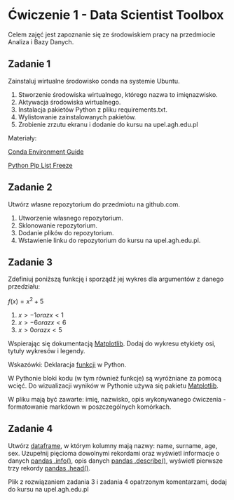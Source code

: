 # Ćwiczenie 1 - Data Scientist Toolbox
Celem zajęć jest zapoznanie się ze środowiskiem pracy na przedmiocie Analiza i Bazy Danych. 

## Zadanie 1
Zainstaluj wirtualne środowisko conda na systemie Ubuntu.

1. Stworzenie środowiska wirtualnego, którego nazwa to imięnazwisko.
2. Aktywacja środowiska wirtualnego.
3. Instalacja pakietów Python z pliku requirements.txt.
4. Wylistowanie zainstalowanych pakietów.
5. Zrobienie zrzutu ekranu i dodanie do kursu na upel.agh.edu.pl

Materiały: 

[Conda Environment Guide](http://uoa-eresearch.github.io/eresearch-cookbook/recipe/2014/11/20/conda)

[Python Pip List Freeze](https://note.nkmk.me/en/python-pip-list-freeze/)

## Zadanie 2 
Utwórz własne repozytorium do przedmiotu na github.com.
 
1. Utworzenie własnego repozytorium. 
2. Sklonowanie repozytorium.
3. Dodanie plików do repozytorium.
4. Wstawienie linku do repozytorium do kursu na upel.agh.edu.pl.

## Zadanie 3
Zdefiniuj poniższą funkcję  i sporządź jej wykres dla argumentów z danego przedziału:

$f(x)=x^2+5$ 

1. $x>-1 oraz x<1$
2. $x>-6 oraz x<6$
3. $x>0 oraz x<5$

Wspierając się dokumentacją [Matplotlib](https://matplotlib.org/). Dodaj do wykresu etykiety osi, tytuły wykresów i legendy.

Wskazówki: Deklaracja [funkcji](https://www.w3schools.com/python/python_functions.asp) w Python.

W Pythonie bloki kodu (w tym również funkcje) są wyróżniane za pomocą wcięć. Do wizualizacji wyników w Pythonie używa się pakietu [Matplotlib](https://matplotlib.org/). 

W pliku mają być zawarte: imię, nazwisko, opis wykonywanego ćwiczenia - formatowanie markdown w poszczególnych komórkach.

## Zadanie 4
Utwórz [dataframe](https://pandas.pydata.org/pandas-docs/stable/reference/api/pandas.DataFrame.html), w którym kolumny mają nazwy: name, surname, age, sex. Uzupełnij pięcioma dowolnymi rekordami oraz wyświetl informacje o danych [pandas .info()](https://pandas.pydata.org/pandas-docs/stable/reference/api/pandas.DataFrame.info.html), opis danych [pandas .describe()](https://pandas.pydata.org/pandas-docs/stable/reference/api/pandas.DataFrame.describe.html), wyświetl pierwsze trzy rekordy [pandas .head()](https://pandas.pydata.org/pandas-docs/stable/reference/api/pandas.DataFrame.head.html).

Plik z rozwiązaniem zadania 3 i zadania 4 opatrzonym komentarzami, dodaj do kursu na upel.agh.edu.pl

